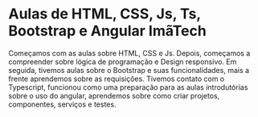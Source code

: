 
# Aulas de HTML, CSS, Js, Ts, Bootstrap e Angular ImãTech 

Começamos com as aulas sobre HTML, CSS e Js. Depois, 
começamos a compreender sobre lógica de programação e Design responsivo. Em seguida, tivemos aulas sobre o Bootstrap e suas funcionalidades, mais a frente aprendemos sobre as requisições. Tivemos contato com o Typescript, funcionou como uma preparação para as  aulas introdutórias sobre o uso do angular, aprendemos sobre como criar projetos, componentes, serviços e testes.



